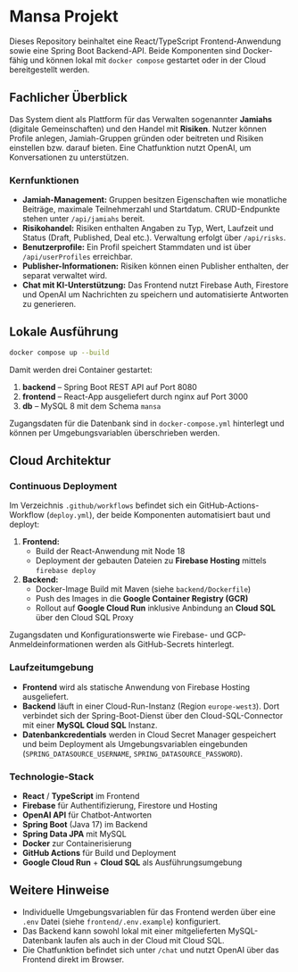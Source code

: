 # Mansa Projekt

Dieses Repository beinhaltet eine React/TypeScript Frontend-Anwendung sowie eine Spring Boot Backend-API. Beide Komponenten sind Docker-fähig und können lokal mit `docker compose` gestartet oder in der Cloud bereitgestellt werden.

## Fachlicher Überblick

Das System dient als Plattform für das Verwalten sogenannter **Jamiahs** (digitale Gemeinschaften) und den Handel mit **Risiken**. Nutzer können Profile anlegen, Jamiah-Gruppen gründen oder beitreten und Risiken einstellen bzw. darauf bieten. Eine Chatfunktion nutzt OpenAI, um Konversationen zu unterstützen.

### Kernfunktionen

- **Jamiah-Management:** Gruppen besitzen Eigenschaften wie monatliche Beiträge, maximale Teilnehmerzahl und Startdatum. CRUD-Endpunkte stehen unter `/api/jamiahs` bereit.
- **Risikohandel:** Risiken enthalten Angaben zu Typ, Wert, Laufzeit und Status (Draft, Published, Deal etc.). Verwaltung erfolgt über `/api/risks`.
- **Benutzerprofile:** Ein Profil speichert Stammdaten und ist über `/api/userProfiles` erreichbar.
- **Publisher-Informationen:** Risiken können einen Publisher enthalten, der separat verwaltet wird.
- **Chat mit KI-Unterstützung:** Das Frontend nutzt Firebase Auth, Firestore und OpenAI um Nachrichten zu speichern und automatisierte Antworten zu generieren.

## Lokale Ausführung

```bash
docker compose up --build
```

Damit werden drei Container gestartet:

1. **backend** – Spring Boot REST API auf Port 8080
2. **frontend** – React-App ausgeliefert durch nginx auf Port 3000
3. **db** – MySQL 8 mit dem Schema `mansa`

Zugangsdaten für die Datenbank sind in `docker-compose.yml` hinterlegt und können per Umgebungsvariablen überschrieben werden.

## Cloud Architektur

### Continuous Deployment

Im Verzeichnis `.github/workflows` befindet sich ein GitHub-Actions-Workflow (`deploy.yml`), der beide Komponenten automatisiert baut und deployt:

1. **Frontend:**
   - Build der React-Anwendung mit Node 18
   - Deployment der gebauten Dateien zu **Firebase Hosting** mittels `firebase deploy`
2. **Backend:**
   - Docker-Image Build mit Maven (siehe `backend/Dockerfile`)
   - Push des Images in die **Google Container Registry (GCR)**
   - Rollout auf **Google Cloud Run** inklusive Anbindung an **Cloud SQL** über den Cloud SQL Proxy

Zugangsdaten und Konfigurationswerte wie Firebase- und GCP-Anmeldeinformationen werden als GitHub-Secrets hinterlegt.

### Laufzeitumgebung

- **Frontend** wird als statische Anwendung von Firebase Hosting ausgeliefert.
- **Backend** läuft in einer Cloud-Run-Instanz (Region `europe-west3`). Dort verbindet sich der Spring-Boot-Dienst über den Cloud-SQL-Connector mit einer **MySQL Cloud SQL** Instanz.
- **Datenbankcredentials** werden in Cloud Secret Manager gespeichert und beim Deployment als Umgebungsvariablen eingebunden (`SPRING_DATASOURCE_USERNAME`, `SPRING_DATASOURCE_PASSWORD`).

### Technologie-Stack

- **React** / **TypeScript** im Frontend
- **Firebase** für Authentifizierung, Firestore und Hosting
- **OpenAI API** für Chatbot-Antworten
- **Spring Boot** (Java 17) im Backend
- **Spring Data JPA** mit MySQL
- **Docker** zur Containerisierung
- **GitHub Actions** für Build und Deployment
- **Google Cloud Run** + **Cloud SQL** als Ausführungsumgebung

## Weitere Hinweise

- Individuelle Umgebungsvariablen für das Frontend werden über eine `.env` Datei (siehe `frontend/.env.example`) konfiguriert.
- Das Backend kann sowohl lokal mit einer mitgelieferten MySQL-Datenbank laufen als auch in der Cloud mit Cloud SQL.
- Die Chatfunktion befindet sich unter `/chat` und nutzt OpenAI über das Frontend direkt im Browser.

